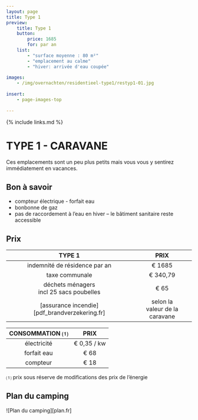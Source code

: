 ```yaml
---
layout: page
title: Type 1
preview: 
    title: Type 1
    button:
        price: 1685
        for: par an
    list:
        - "surface moyenne : 80 m²"
        - "emplacement au calme"
        - "hiver: arrivée d'eau coupée"
               
images:
    - /img/overnachten/residentieel-type1/restyp1-01.jpg
    
insert:
    - page-images-top
    
---
```


{% include links.md %}

# TYPE 1 - CARAVANE 

Ces emplacements sont un peu plus petits mais vous vous y sentirez immédiatement en vacances. 


## Bon à savoir

- compteur électrique - forfait eau
- bonbonne de gaz
- pas de raccordement à l’eau en hiver – le bâtiment sanitaire reste accessible


## Prix

TYPE 1                                         |PRIX                               |
:---------------------------------------------:|:----------------------------------:|
indemnité de résidence par an                         | € 1685         
taxe communale                                 | € 340,79 
déchets ménagers<br>incl 25 sacs poubelles<br>         | € 65    
 [assurance incendie][pdf_brandverzekering.fr]    | selon la<br>valeur de la caravane

CONSOMMATION ⑴           |PRIX          |
:--------------------:|:-------------:|
électricité           | € 0,35 / kw        
forfait eau           | € 68 
compteur              | € 18 

⑴ prix sous réserve de modifications des prix de l’énergie



## Plan du camping

![Plan du camping][plan.fr]
